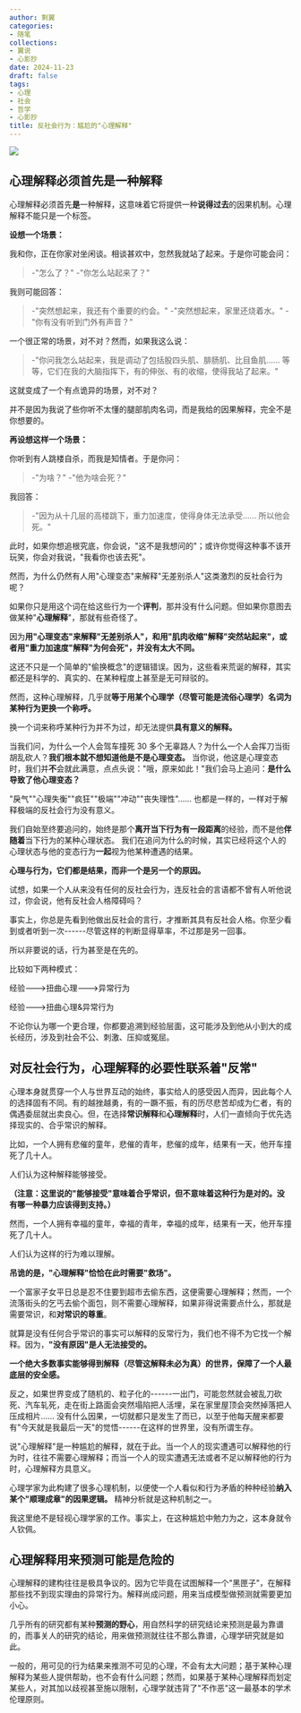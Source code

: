 ```yaml
---
author: 剩翼
categories:
- 随笔
collections:
- 翼说
- 心影抄
date: 2024-11-23
draft: false
tags:
- 心理
- 社会
- 哲学
- 心影抄
title: 反社会行为：尴尬的"心理解释"
---
```


![](/img/fanshehui.jpg)

## 心理解释必须首先是一种解释

心理解释必须首先**是**一种解释，这意味着它将提供一种**说得过去**的因果机制。心理解释不能只是一个标签。

**设想一个场景：**

我和你，正在你家对坐闲谈。相谈甚欢中，忽然我就站了起来。于是你可能会问：

> -"怎么了？"
> -"你怎么站起来了？"

我则可能回答：

> -"突然想起来，我还有个重要的约会。"
> -"突然想起来，家里还烧着水。"
> -"你有没有听到门外有声音？"

一个很正常的场景，对不对？然而，如果我这么说：

> -"你问我怎么站起来，我是调动了包括股四头肌、腓肠肌、比目鱼肌...... 等等，它们在我的大脑指挥下，有的伸张、有的收缩，使得我站了起来。"

这就变成了一个有点诡异的场景，对不对？

并不是因为我说了些你听不太懂的腿部肌肉名词，而是我给的因果解释，完全不是你想要的。

**再设想这样一个场景：**

你听到有人跳楼自杀，而我是知情者。于是你问：

> -"为啥？"
> -"他为啥会死？"

我回答：

> -"因为从十几层的高楼跳下，重力加速度，使得身体无法承受...... 所以他会死。"

此时，如果你想追根究底，你会说，"这不是我想问的"；或许你觉得这种事不该开玩笑，你会对我说，"我看你也该去死"。

然而，为什么仍然有人用"心理变态"来解释"无差别杀人"这类激烈的反社会行为呢？

如果你只是用这个词在给这些行为一个**评判**，那并没有什么问题。但如果你意图去做某种"**心理解释**"，那就有些奇怪了。

因为**用"心理变态"来解释"无差别杀人"，和用"肌肉收缩"解释"突然站起来"，或者用"重力加速度"解释"为何会死"，并没有太大不同。**

这还不只是一个简单的"偷换概念"的逻辑错误。因为，这些看来荒诞的解释，其实都还是科学的、真实的、在某种程度上甚至是无可辩驳的。

然而，这种心理解释，几乎就**等于用某个心理学（尽管可能是流俗心理学）名词为某种行为更换一个称呼。**

换一个词来称呼某种行为并不为过，却无法提供**具有意义的解释。**

当我们问，为什么一个人会驾车撞死 30 多个无辜路人？为什么一个人会挥刀当街胡乱砍人？**我们根本就不想知道他是不是心理变态。** 当你说，他这是心理变态时，我们并**不**会就此满意，点点头说："哦，原来如此！"我们会马上追问：**是什么导致了他心理变态？**

"戾气""心理失衡""疯狂""极端""冲动""丧失理性"...... 也都是一样的，一样对于解释极端的反社会行为没有意义。

我们自始至终要追问的，始终是那个**离开当下行为有一段距离**的经验，而不是他**伴随着**当下行为的某种心理状态。 我们在追问为什么的时候，其实已经将这个人的心理状态与他的变态行为**一起**视为他某种遭遇的结果。

**心理与行为，它们都是结果，而非一个是另一个的原因。**

试想，如果一个人从来没有任何的反社会行为，连反社会的言语都不曾有人听他说过，你会说，他有反社会人格障碍吗？

事实上，你总是先看到他做出反社会的言行，才推断其具有反社会人格。你至少看到或者听到一次------尽管这样的判断显得草率，不过那是另一回事。

所以非要说的话，行为甚至是在先的。

比较如下两种模式：

经验---\>扭曲心理---\>异常行为

经验---\>扭曲心理&异常行为

不论你认为哪一个更合理，你都要追溯到经验层面，这可能涉及到他从小到大的成长经历，涉及到社会不公、刺激、压抑或冤屈。

## 对反社会行为，心理解释的必要性联系着"反常"

心理本身就贯穿一个人与世界互动的始终，事实给人的感受因人而异，因此每个人的选择固有不同。有的越挫越勇，有的一蹶不振，有的历尽悲苦却成为仁者，有的偶遇委屈就出卖良心。但，在选择**常识解释**和**心理解释**时，人们一直倾向于优先选择现实的、合乎常识的解释。

比如，一个人拥有悲催的童年，悲催的青年，悲催的成年，结果有一天，他开车撞死了几十人。

人们认为这种解释能够接受。

**（注意：这里说的"能够接受"意味着合乎常识，但不意味着这种行为是对的。没有哪一种暴力应该得到支持。）**

然而，一个人拥有幸福的童年，幸福的青年，幸福的成年，结果有一天，他开车撞死了几十人。

人们认为这样的行为难以理解。

**吊诡的是，"心理解释"恰恰在此时需要"救场"。**

一个富家子女平日总是忍不住要到超市去偷东西，这便需要心理解释；然而，一个流落街头的乞丐去偷个面包，则不需要心理解释，如果非得说需要点什么，那就是需要常识，和**对常识的尊重**。

就算是没有任何合乎常识的事实可以解释的反常行为，我们也不得不为它找一个解释。因为，**"没有原因"是人无法接受的。**

**一个绝大多数事实能够得到解释（尽管这解释未必为真）的世界，保障了一个人最底层的安全感。**

反之，如果世界变成了随机的、粒子化的------一出门，可能忽然就会被乱刀砍死、汽车轧死，走在街上路面会突然塌陷把人活埋，呆在家里屋顶会突然掉落把人压成相片...... 没有什么因果，一切就都只是发生了而已，以至于他每天醒来都要有"今天就是我最后一天"的觉悟------在这样的世界里，没有所谓生存。

说"心理解释"是一种尴尬的解释，就在于此。当一个人的现实遭遇可以解释他的行为时，往往不需要心理解释；而当一个人的现实遭遇无法或者不足以解释他的行为时，心理解释方具意义。

心理学家为此构建了很多心理机制，以便使一个人看似和行为矛盾的种种经验**纳入某个"顺理成章"的因果逻辑。** 精神分析就是这种机制之一。

我这里绝不是轻视心理学家的工作。事实上，在这种尴尬中勉力为之，这本身就令人钦佩。

## 心理解释用来预测可能是危险的

心理解释的建构往往是极具争议的。因为它毕竟在试图解释一个"黑匣子"，在解释那些找不到现实理由的异常行为。解释尚成问题，用来当成模型做预测就需要更加小心。

几乎所有的研究都有某种**预测的野心**，用自然科学的研究结论来预测是最为靠谱的，而事关人的研究的结论，用来做预测就往往不那么靠谱，心理学研究就是如此。

一般的，用可见的行为结果来推测不可见的心理，不会有太大问题；基于某种心理解释为某些人提供帮助，也不会有什么问题；然而，如果基于某种心理解释而划定某些人，对其加以歧视甚至施以限制，心理学就违背了"不作恶"这一最基本的学术伦理原则。
